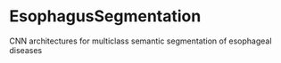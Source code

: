 # EsophagusSegmentation
CNN architectures for multiclass semantic segmentation of esophageal diseases
